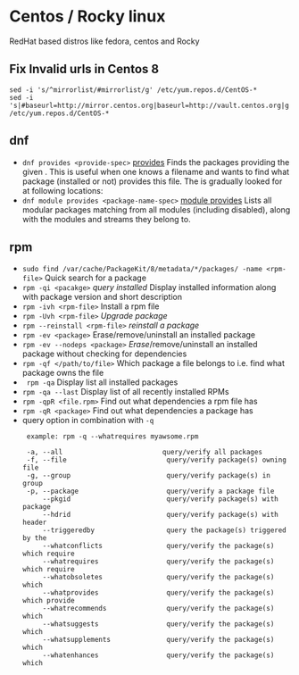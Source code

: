 # Centos / Rocky linux

RedHat based distros like fedora, centos and Rocky

## Fix Invalid urls in Centos 8

```
sed -i 's/^mirrorlist/#mirrorlist/g' /etc/yum.repos.d/CentOS-*
sed -i 's|#baseurl=http://mirror.centos.org|baseurl=http://vault.centos.org|g' /etc/yum.repos.d/CentOS-*
```


## dnf
 - `dnf provides <provide-spec>` [provides] Finds the packages providing the given <provide-spec>. This is useful when one knows a filename and wants to find what package (installed or not) provides this file. The <provide-spec> is gradually looked for at following locations:
 - `dnf module provides <package-name-spec>` [module provides] Lists all modular packages matching <package-name-spec> from all modules (including disabled), along with the modules and streams they belong to.
   
## rpm

 -  `sudo find /var/cache/PackageKit/8/metadata/*/packages/ -name <rpm-file>` Quick search for a package
 - `rpm -qi <pacakge>` *query installed* Display installed information along with package version and short description
 - `rpm -ivh <rpm-file>` Install a rpm file
 - `rpm -Uvh <rpm-file>`	*Upgrade package*
 - `rpm --reinstall <rpm-file>`	*reinstall a package*
 - `rpm -ev <package>` 	Erase/remove/uninstall an installed package
 - `rpm -ev --nodeps <package>` *Erase*/remove/uninstall an installed package without checking for dependencies
 - `rpm -qf </path/to/file>` Which package a file belongs to i.e. find what package owns the file
 - ` rpm -qa` Display list all installed packages
 - `rpm -qa --last` 	Display list of all recently installed RPMs
 - `rpm -qpR <file.rpm>` Find out what dependencies a rpm file has
 - `rpm -qR <package>` Find out what dependencies a package has
 - query option in combination with `-q`
    ```
     example: rpm -q --whatrequires myawsome.rpm
 
     -a, --all                         query/verify all packages
     -f, --file                         query/verify package(s) owning file
     -g, --group                        query/verify package(s) in group
     -p, --package                      query/verify a package file
         --pkgid                        query/verify package(s) with package
         --hdrid                        query/verify package(s) with header
         --triggeredby                  query the package(s) triggered by the
         --whatconflicts                query/verify the package(s) which require
         --whatrequires                 query/verify the package(s) which require
         --whatobsoletes                query/verify the package(s) which
         --whatprovides                 query/verify the package(s) which provide
         --whatrecommends               query/verify the package(s) which
         --whatsuggests                 query/verify the package(s) which
         --whatsupplements              query/verify the package(s) which
         --whatenhances                 query/verify the package(s) which
    ```
  
  [provides]: https://dnf.readthedocs.io/en/latest/command_ref.html#provides-command
  [module provides]: https://dnf.readthedocs.io/en/latest/command_ref.html#module-provide-command-label

 
 
